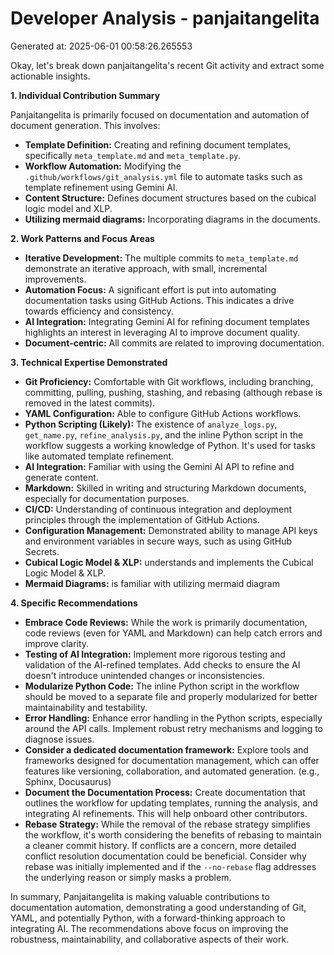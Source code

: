 # Developer Analysis - panjaitangelita
Generated at: 2025-06-01 00:58:26.265553

Okay, let's break down panjaitangelita's recent Git activity and extract some actionable insights.

**1. Individual Contribution Summary**

Panjaitangelita is primarily focused on documentation and automation of document generation. This involves:

*   **Template Definition:** Creating and refining document templates, specifically `meta_template.md` and `meta_template.py`.
*   **Workflow Automation:** Modifying the `.github/workflows/git_analysis.yml` file to automate tasks such as template refinement using Gemini AI.
*   **Content Structure:** Defines document structures based on the cubical logic model and XLP.
*   **Utilizing mermaid diagrams:** Incorporating diagrams in the documents.

**2. Work Patterns and Focus Areas**

*   **Iterative Development:**  The multiple commits to `meta_template.md` demonstrate an iterative approach, with small, incremental improvements.
*   **Automation Focus:** A significant effort is put into automating documentation tasks using GitHub Actions. This indicates a drive towards efficiency and consistency.
*   **AI Integration:** Integrating Gemini AI for refining document templates highlights an interest in leveraging AI to improve document quality.
*   **Document-centric:** All commits are related to improving documentation.

**3. Technical Expertise Demonstrated**

*   **Git Proficiency:** Comfortable with Git workflows, including branching, committing, pulling, pushing, stashing, and rebasing (although rebase is removed in the latest commits).
*   **YAML Configuration:** Able to configure GitHub Actions workflows.
*   **Python Scripting (Likely):**  The existence of `analyze_logs.py`, `get_name.py`, `refine_analysis.py`, and the inline Python script in the workflow suggests a working knowledge of Python. It's used for tasks like automated template refinement.
*   **AI Integration:** Familiar with using the Gemini AI API to refine and generate content.
*   **Markdown:** Skilled in writing and structuring Markdown documents, especially for documentation purposes.
*   **CI/CD:** Understanding of continuous integration and deployment principles through the implementation of GitHub Actions.
*   **Configuration Management:** Demonstrated ability to manage API keys and environment variables in secure ways, such as using GitHub Secrets.
*   **Cubical Logic Model & XLP:** understands and implements the Cubical Logic Model & XLP.
*    **Mermaid Diagrams:** is familiar with utilizing mermaid diagram

**4. Specific Recommendations**

*   **Embrace Code Reviews:** While the work is primarily documentation, code reviews (even for YAML and Markdown) can help catch errors and improve clarity.
*   **Testing of AI Integration:** Implement more rigorous testing and validation of the AI-refined templates. Add checks to ensure the AI doesn't introduce unintended changes or inconsistencies.
*   **Modularize Python Code:** The inline Python script in the workflow should be moved to a separate file and properly modularized for better maintainability and testability.
*   **Error Handling:** Enhance error handling in the Python scripts, especially around the API calls. Implement robust retry mechanisms and logging to diagnose issues.
*   **Consider a dedicated documentation framework:** Explore tools and frameworks designed for documentation management, which can offer features like versioning, collaboration, and automated generation. (e.g., Sphinx, Docusaurus)
*   **Document the Documentation Process:** Create documentation that outlines the workflow for updating templates, running the analysis, and integrating AI refinements. This will help onboard other contributors.
*   **Rebase Strategy:** While the removal of the rebase strategy simplifies the workflow, it's worth considering the benefits of rebasing to maintain a cleaner commit history.  If conflicts are a concern, more detailed conflict resolution documentation could be beneficial. Consider why rebase was initially implemented and if the `--no-rebase` flag addresses the underlying reason or simply masks a problem.

In summary, Panjaitangelita is making valuable contributions to documentation automation, demonstrating a good understanding of Git, YAML, and potentially Python, with a forward-thinking approach to integrating AI. The recommendations above focus on improving the robustness, maintainability, and collaborative aspects of their work.
